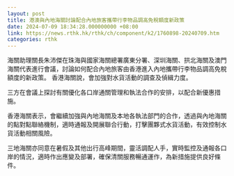 ```yaml
---
layout: post
title: 港澳與內地海關討論配合內地旅客攜帶行李物品調高免稅額度新政策
date: 2024-07-09 18:34:28.000000000 +08:00
link: https://news.rthk.hk/rthk/ch/component/k2/1760898-20240709.htm
categories: rthk
---
```


海關助理關長朱沛傑在珠海與國家海關總署廣東分署、深圳海關、拱北海關及澳門海關代表進行會議，討論如何配合內地旅客由香港進入內地攜帶行李物品調高免稅額度的新政策。 香港海關說，會加強對水貨活動的調查及偵緝力度。

三方在會議上探討有關優化各口岸通關管理和執法合作的安排，以配合新優惠措施。

香港海關表示，會繼續加強與內地海關及本地各執法部門的合作，透過與內地海關的點對點聯絡機制，適時通報及開展聯合行動，打擊團夥式水貨活動，有效控制水貨活動相關風險。

三地海關亦同意在暑假及其他出行高峰期間，靈活調配人手，實時監控及通報各口岸的情況，適時作出應變及部署，確保清關服務暢通運作，為新措施提供良好條件。

